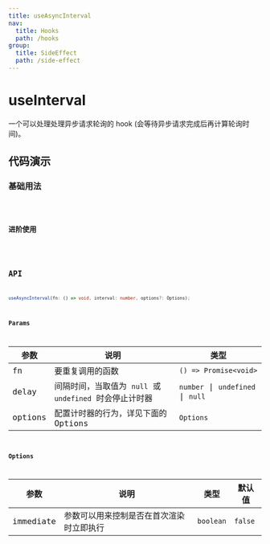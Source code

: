 ```yaml
---
title: useAsyncInterval
nav:
  title: Hooks
  path: /hooks
group:
  title: SideEffect
  path: /side-effect
---
```


# useInterval

一个可以处理处理异步请求轮询的 hook (会等待异步请求完成后再计算轮询时间)。

## 代码演示

### 基础用法

<code src="./demo/demo1.tsx" />

### 进阶使用

<code src="./demo/demo2.tsx" />

## API

```typescript
useAsyncInterval(fn: () => void, interval: number, options?: Options);
```

### Params

| 参数    | 说明                                                    | 类型       |
|---------|---------------------------------------------------------|------------|
| fn      | 要重复调用的函数                                        | `() => Promise<void>` |
| delay   | 间隔时间，当取值为 `null` 或 `undefined` 时会停止计时器 |   `number` \| `undefined` \| `null`    |
| options | 配置计时器的行为，详见下面的 Options                    | `Options`     |


### Options

| 参数      | 说明                                     | 类型    | 默认值 |
|-----------|------------------------------------------|---------|--------|
| immediate | 参数可以用来控制是否在首次渲染时立即执行 | `boolean` | `false`  |
